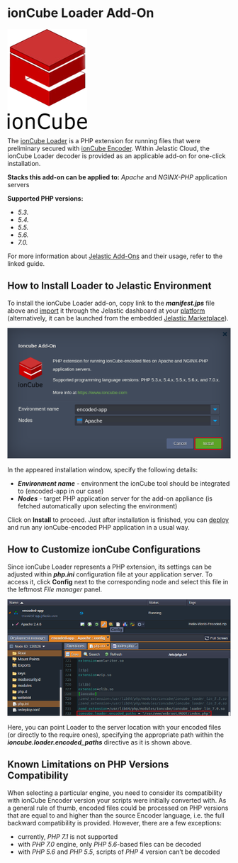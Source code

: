 # ionCube Loader Add-On 

![ioncube-logo](images/ioncube-logo-big.png)

The [ionCube Loader](https://www.ioncube.com/loaders.php) is a PHP extension for running files that were preliminary secured with [ionCube Encoder](https://www.ioncube.com/php_encoder.php). Within Jelastic Cloud, the ionCube Loader decoder is provided as an applicable add-on for one-click installation.

**Stacks this add-on can be applied to:** *Apache* and *NGINX-PHP* application servers

**Supported PHP versions:**
- *5.3.*
- *5.4.*
- *5.5.*
- *5.6.*
- *7.0.*

For more information about [Jelastic Add-Ons](https://github.com/jelastic-jps/jpswiki/wiki/Jelastic-Addons) and their usage, refer to the linked guide.

## How to Install Loader to Jelastic Environment

To install the ionCube Loader add-on, copy link to the **_manifest.jps_** file above and [import](https://docs.jelastic.com/environment-import) it through the Jelastic dashboard at your [platform](https://jelastic.cloud/) (alternatively, it can be launched from the embedded [Jelastic Marketplace](https://docs.jelastic.com/marketplace#add-ons)).

![ioncube-installation](images/ioncube-install.png)

In the appeared installation window, specify the following details:
- **_Environment name_** - environment the ionCube tool should be integrated to (encoded-app in our case)
- **_Nodes_** - target PHP application server for the add-on appliance (is fetched automatically upon selecting the environment)

Click on **Install** to proceed. Just after installation is finished, you can [deploy](https://docs.jelastic.com/whole-project-deploying) and run any ionCube-encoded PHP application in a usual way. 

## How to Customize ionCube Configurations

Since ionCube Loader represents a PHP extension, its settings can be adjusted within **_php.ini_** configuration file at your application server. To access it, click **Config** next to the corresponding node and select this file in the leftmost _File manager_ panel.

![ioncube-config](images/ioncube-config.png)

Here, you can point Loader to the server location with your encoded files (or directly to the require ones), specifying the appropriate path within the **_ioncube.loader.encoded_paths_** directive as it is shown above. 

## Known Limitations on PHP Versions Compatibility

When selecting a particular engine, you need to consider its compatibility with ionCube Encoder version your scripts were initially converted with. As a general rule of thumb, encoded files could be processed on PHP versions that are equal to and higher than the source Encoder language, i.e. the full backward compatibility is provided. However, there are a few exceptions:
- currently, *PHP 7.1* is not supported 
- with *PHP 7.0* engine, only *PHP 5.6*-based files can be decoded
- with *PHP 5.6* and *PHP 5.5*, scripts of *PHP 4* version can’t be decoded

